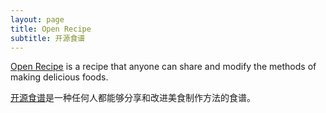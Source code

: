 ```yaml
---
layout: page
title: Open Recipe
subtitle: 开源食谱
---
```


[Open Recipe](https://github.com/uraplutonium/open-recipe) is a recipe that anyone can share and modify the methods of making delicious foods.

[开源食谱](https://github.com/uraplutonium/open-recipe)是一种任何人都能够分享和改进美食制作方法的食谱。

